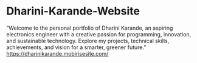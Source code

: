 # Dharini-Karande-Website
“Welcome to the personal portfolio of Dharini Karande, an aspiring electronics engineer with a creative passion for programming, innovation, and sustainable technology. Explore my projects, technical skills, achievements, and vision for a smarter, greener future.”
https://dharinikarande.mobirisesite.com/
